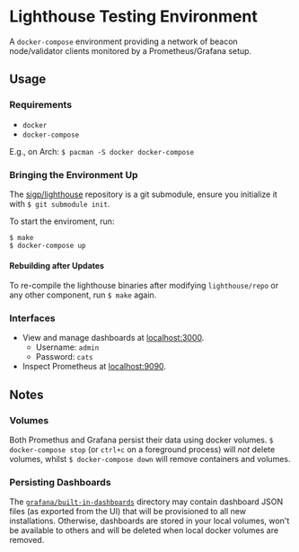 # Lighthouse Testing Environment

A `docker-compose` environment providing a network of beacon node/validator
clients monitored by a Prometheus/Grafana setup.

## Usage

### Requirements

- `docker`
- `docker-compose`

E.g., on Arch: `$ pacman -S docker docker-compose`

### Bringing the Environment Up

The
[sigp/lighthouse](http://lighthouse-docs.sigmaprime.io/compare_fields/index.html)
repository is a git submodule, ensure you initialize it with `$ git submodule
init`.

To start the enviroment, run:

```
$ make
$ docker-compose up
```

#### Rebuilding after Updates

To re-compile the lighthouse binaries after modifying `lighthouse/repo` or any other component, run `$ make` again.

### Interfaces

- View and manage dashboards at [localhost:3000](http://localhost:3000).
  - Username: `admin`
  - Password: `cats`
- Inspect Prometheus at [localhost:9090](http://localhost:9090).


## Notes

### Volumes

Both Promethus and Grafana persist their data using docker volumes. `$
docker-compose stop` (or `ctrl+c` on a foreground process) will _not_ delete
volumes, whilst `$ docker-compose down` will remove containers and volumes.

### Persisting Dashboards

The [`grafana/built-in-dashboards`](grafana/built-in-dashboards) directory may
contain dashboard JSON files (as exported from the UI) that will be provisioned
to all new installations. Otherwise, dashboards are stored in your local
volumes, won't be available to others and will be deleted when local docker
volumes are removed.
